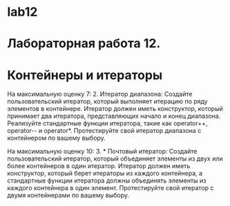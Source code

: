 # lab12

# Лабораторная работа 12.
# Контейнеры и итераторы

На максимальную оценку 7:
2. Итератор диапазона:
Создайте пользовательский итератор, который выполняет итерацию по ряду элементов в контейнере. Итератор должен иметь конструктор, который принимает два итератора, представляющих начало и конец диапазона. Реализуйте стандартные функции итератора, такие как operator++, operator-- и operator*. Протестируйте свой итератор диапазона с контейнером по вашему выбору.

На максимальную оценку 10:
3. * Почтовый итератор:
Создайте пользовательский итератор, который объединяет элементы из двух или более контейнеров в один итератор. Итератор должен иметь конструктор, который берет итераторы из каждого контейнера, а стандартные функции итератора должны объединять элементы из каждого контейнера в один элемент. Протестируйте свой итератор с двумя контейнерами по вашему выбору.
